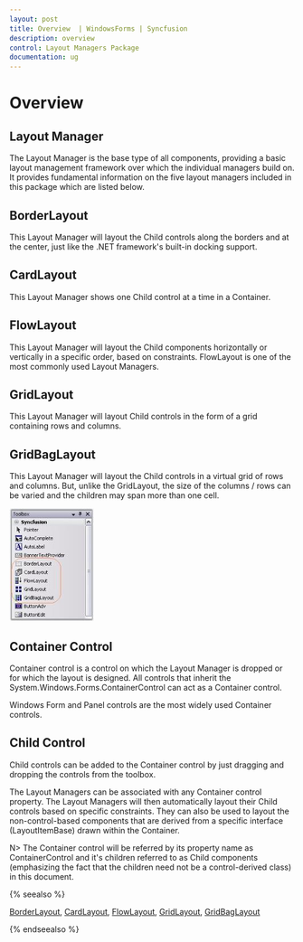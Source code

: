 ```yaml
---
layout: post
title: Overview  | WindowsForms | Syncfusion
description: overview 
control: Layout Managers Package
documentation: ug
---
```

# Overview

## Layout Manager

The Layout Manager is the base type of all components, providing a basic layout management framework over which the individual managers build on. It provides fundamental information on the five layout managers included in this package which are listed below.

## BorderLayout

This Layout Manager will layout the Child controls along the borders and at the center, just like the .NET framework's built-in docking support.

## CardLayout

This Layout Manager shows one Child control at a time in a Container.

## FlowLayout

This Layout Manager will layout the Child components horizontally or vertically in a specific order, based on constraints. FlowLayout is one of the most commonly used Layout Managers.

## GridLayout

This Layout Manager will layout Child controls in the form of a grid containing rows and columns. 

## GridBagLayout

This Layout Manager will layout the Child controls in a virtual grid of rows and columns. But, unlike the GridLayout, the size of the columns / rows can be varied and the children may span more than one cell.

![](Overview_images/Overview_img1.jpeg) 



## Container Control

Container control is a control on which the Layout Manager is dropped or for which the layout is designed. All controls that inherit the System.Windows.Forms.ContainerControl can act as a Container control.

Windows Form and Panel controls are the most widely used Container controls.

## Child Control

Child controls can be added to the Container control by just dragging and dropping the controls from the toolbox.

The Layout Managers can be associated with any Container control property. The Layout Managers will then automatically layout their Child controls based on specific constraints. They can also be used to layout the non-control-based components that are derived from a specific interface (LayoutItemBase) drawn within the Container.

N> The Container control will be referred by its property name as ContainerControl and it's children referred to as Child components (emphasizing the fact that the children need not be a control-derived class) in this document.

{% seealso %}

[BorderLayout](/windowsforms/layoutmanagers/borderlayout), [CardLayout](/windowsforms/layoutmanagers/cardlayout), [FlowLayout](/windowsforms/layoutmanagers/flowlayout), [GridLayout](/windowsforms/layoutmanagers/gridlayout), [GridBagLayout](/windowsforms/layoutmanagers/gridbaglayout)

{% endseealso %}